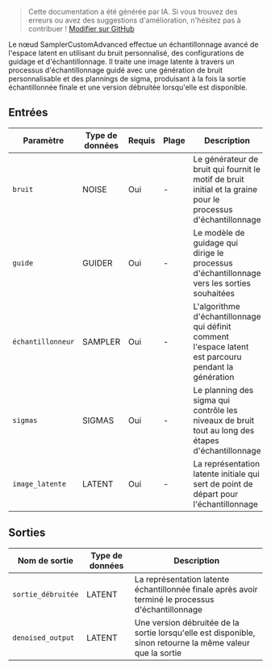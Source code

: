 > Cette documentation a été générée par IA. Si vous trouvez des erreurs ou avez des suggestions d'amélioration, n'hésitez pas à contribuer ! [Modifier sur GitHub](https://github.com/Comfy-Org/embedded-docs/blob/main/comfyui_embedded_docs/docs/SamplerCustomAdvanced/fr.md)

Le nœud SamplerCustomAdvanced effectue un échantillonnage avancé de l'espace latent en utilisant du bruit personnalisé, des configurations de guidage et d'échantillonnage. Il traite une image latente à travers un processus d'échantillonnage guidé avec une génération de bruit personnalisable et des plannings de sigma, produisant à la fois la sortie échantillonnée finale et une version débruitée lorsqu'elle est disponible.

## Entrées

| Paramètre | Type de données | Requis | Plage | Description |
|-----------|-----------|----------|-------|-------------|
| `bruit` | NOISE | Oui | - | Le générateur de bruit qui fournit le motif de bruit initial et la graine pour le processus d'échantillonnage |
| `guide` | GUIDER | Oui | - | Le modèle de guidage qui dirige le processus d'échantillonnage vers les sorties souhaitées |
| `échantillonneur` | SAMPLER | Oui | - | L'algorithme d'échantillonnage qui définit comment l'espace latent est parcouru pendant la génération |
| `sigmas` | SIGMAS | Oui | - | Le planning des sigma qui contrôle les niveaux de bruit tout au long des étapes d'échantillonnage |
| `image_latente` | LATENT | Oui | - | La représentation latente initiale qui sert de point de départ pour l'échantillonnage |

## Sorties

| Nom de sortie | Type de données | Description |
|-------------|-----------|-------------|
| `sortie_débruitée` | LATENT | La représentation latente échantillonnée finale après avoir terminé le processus d'échantillonnage |
| `denoised_output` | LATENT | Une version débruitée de la sortie lorsqu'elle est disponible, sinon retourne la même valeur que la sortie |
